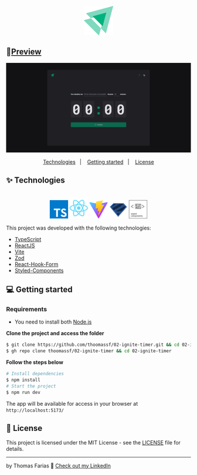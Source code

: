 <div align="center">
  <img src=".github/logo-ignite.svg" alt="DT Modey logo">
</div>

## 🚀[Preview](https://03-dt-money-three.vercel.app)

<img src=".github/thumbnail.png" alt="thumbnail" />

<div align="center">
  <p>
    <a href="#-technologies">Technologies</a>&nbsp;&nbsp;&nbsp;|&nbsp;&nbsp;&nbsp;
    <a href="#-getting-started">Getting started</a>&nbsp;&nbsp;&nbsp;|&nbsp;&nbsp;&nbsp;
    <a href="#-license">License</a>
  </p>
</div>

## ✨ Technologies

<div align="center">
  <br />
  <img src=".github/typescript.svg" width="50px" alt="Typescript">
  <img src=".github/react-2.svg" width="50px" alt="React JS">
  <img src=".github/vitejs.svg" width="50px" alt="Vite JS">
  <img src=".github/zod-logo.svg" width="50px" alt="Zod">
  <img src=".github/styled-components.svg" width="50px" alt="Styled Components">
  <br />
</div>

This project was developed with the following technologies:

- [TypeScript](https://www.typescriptlang.org/)
- [ReactJS](https://reactjs.org/)
- [Vite](https://vitejs.dev)
- [Zod](https://zod.dev)
- [React-Hook-Form](https://react-hook-form.com)
- [Styled-Components](https://styled-components.com)

## 💻 Getting started

### Requirements

- You need to install both [Node.js](https://nodejs.org/en/download/)

**Clone the project and access the folder**

```bash
$ git clone https://github.com/thoomassf/02-ignite-timer.git && cd 02-ignite-timer
$ gh repo clone thoomassf/02-ignite-timer && cd 02-ignite-timer
```

**Follow the steps below**

```bash
# Install dependencies
$ npm install
# Start the project
$ npm run dev
```

The app will be available for access in your browser at `http://localhost:5173/`

## 📝 License

This project is licensed under the MIT License - see the [LICENSE](LICENSE) file for details.

---

by Thomas Farias 👋 [Check out my LinkedIn](https://www.linkedin.com/in/thomas-sf)